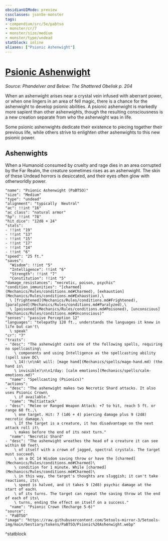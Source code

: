 ```yaml
---
obsidianUIMode: preview
cssclasses: json5e-monster
tags:
- compendium/src/5e/pabtso
- monster/cr/7
- monster/size/medium
- monster/type/undead
statblock: inline
aliases: ["Psionic Ashenwight"]
---
```

# [Psionic Ashenwight](Mechanics\bestiary\undead/psionic-ashenwight-pabtso.md)
*Source: Phandelver and Below: The Shattered Obelisk p. 204*  

When an ashenwight arises near a crystal vein infused with aberrant power, or when one lingers in an area of fell magic, there is a chance for the ashenwight to develop psionic abilities. A psionic ashenwight is markedly more sapient than other ashenwights, though the resulting consciousness is a new creation separate from who the ashenwight was in life.

Some psionic ashenwights dedicate their existence to piecing together their previous life, while others strive to enlighten other ashenwights to this new psionic power.

## Ashenwights

When a Humanoid consumed by cruelty and rage dies in an area corrupted by the Far Realm, the creature sometimes rises as an ashenwight. The skin of these Undead horrors is desiccated, and their eyes often glow with otherworldly power.

```statblock
"name": "Psionic Ashenwight (PaBTSO)"
"size": "Medium"
"type": "undead"
"alignment": "typically  Neutral"
"ac": !!int "16"
"ac_class": "natural armor"
"hp": !!int "78"
"hit_dice": "12d8 + 24"
"stats":
- !!int "19"
- !!int "13"
- !!int "15"
- !!int "17"
- !!int "14"
- !!int "6"
"speed": "25 ft."
"saves":
  "Wisdom": !!int "5"
  "Intelligence": !!int "6"
  "Strength": !!int "7"
  "Constitution": !!int "5"
"damage_resistances": "necrotic, poison, psychic"
"condition_immunities": "[charmed](Mechanics/Rules/conditions.md#Charmed), [exhaustion](Mechanics/Rules/conditions.md#Exhaustion),\
  \ [frightened](Mechanics/Rules/conditions.md#Frightened), [paralyzed](Mechanics/Rules/conditions.md#Paralyzed),\
  \ [poisoned](Mechanics/Rules/conditions.md#Poisoned), [unconscious](Mechanics/Rules/conditions.md#Unconscious)"
"senses": "passive Perception 12"
"languages": "telepathy 120 ft., understands the languages it knew in life but can't\
  \ speak"
"cr": "7"
"traits":
- "desc": "The ashenwight casts one of the following spells, requiring no spellcasting\
    \ components and using Intelligence as the spellcasting ability (spell save DC\
    \ 14):\n\nAt will: [mage hand](Mechanics/spells/mage-hand.md) (the hand is\
    \ invisible)\n\n1/day: [calm emotions](Mechanics/spells/calm-emotions.md)"
  "name": "Spellcasting (Psionics)"
"actions":
- "desc": "The ashenwight makes two Necrotic Shard attacks. It also uses Psionic Crown\
    \ if available."
  "name": "Multiattack"
- "desc": "Melee or Ranged Weapon Attack: +7 to hit, reach 5 ft. or range 60 ft.,\
    \ one target. Hit: 7 (1d6 + 4) piercing damage plus 9 (2d8) necrotic damage.\
    \ If the target is a creature, it has disadvantage on the next attack roll it\
    \ makes before the end of its next turn."
  "name": "Necrotic Shard"
- "desc": "The ashenwight wreathes the head of a creature it can see within 60 feet\
    \ of itself with a crown of jagged, spectral crystals. The target must succeed\
    \ on a DC 14 Wisdom saving throw or have the [charmed](Mechanics/Rules/conditions.md#Charmed)\
    \ condition for 1 minute. While [charmed](Mechanics/Rules/conditions.md#Charmed)\
    \ in this way, the target's thoughts are sluggish; it can't take reactions, its\
    \ speed is halved, and it takes 9 (2d8) psychic damage at the start of each\
    \ of its turns. The target can repeat the saving throw at the end of each of its\
    \ turns, ending the effect on itself on a success."
  "name": "Psionic Crown (Recharge 5-6)"
"source":
- "PaBTSO"
"image": "https://raw.githubusercontent.com/5etools-mirror-3/5etools-img/main/bestiary/tokens/PaBTSO/Psionic%20Ashenwight.webp"
```
^statblock
